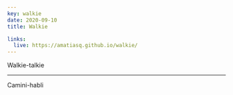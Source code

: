 ```yaml
---
key: walkie
date: 2020-09-10
title: Walkie

links:
  live: https://amatiasq.github.io/walkie/
---
```


Walkie-talkie

---

Camini-habli
